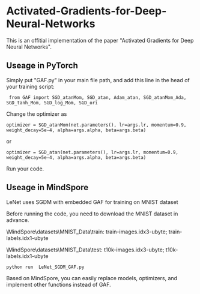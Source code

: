 # Activated-Gradients-for-Deep-Neural-Networks
This is an offitial implementation of the paper "Activated Gradients for Deep Neural Networks". 

## Useage in PyTorch
Simply put "GAF.py" in your main file path, and add this line in the head of your training script:

``` from GAF import SGD_atanMom, SGD_atan, Adam_atan, SGD_atanMom_Ada, SGD_tanh_Mom, SGD_log_Mom, SGD_ori```

Change the optimizer as

``` optimizer = SGD_atanMom(net.parameters(), lr=args.lr, momentum=0.9, weight_decay=5e-4, alpha=args.alpha, beta=args.beta) ```

or 

``` optimizer = SGD_atan(net.parameters(), lr=args.lr, momentum=0.9, weight_decay=5e-4, alpha=args.alpha, beta=args.beta)  ```

Run your code. 

## Useage in MindSpore

LeNet uses SGDM with embedded GAF for training on MNIST dataset

Before running the code, you need to download the MNIST dataset in advance.

\MindSpore\datasets\MNIST_Data\train: train-images.idx3-ubyte; train-labels.idx1-ubyte

\MindSpore\datasets\MNIST_Data\test: t10k-images.idx3-ubyte; t10k-labels.idx1-ubyte

```python
python run  LeNet_SGDM_GAF.py
```

Based on MindSpore, you can easily replace models, optimizers, and implement other functions instead of GAF.


